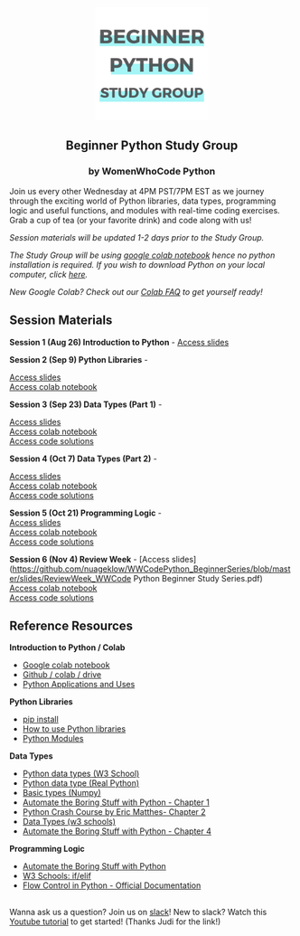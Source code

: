 


<p align="center"><img height="200" src="images/Beginner_Python_Study_Group_GitHub.png">
<h2 align="center" margin-bottom="0"><b>Beginner Python Study Group</b></h3>
<h3 align="center" margin-top="0">by WomenWhoCode Python</h3>
</p>

Join us every other Wednesday at 4PM PST/7PM EST  as we journey through the exciting world of Python libraries, data types, programming logic and useful functions, and modules with real-time coding exercises. Grab a cup of tea (or your favorite drink) and code along with us!

*Session materials will be updated 1-2 days prior to the Study Group.*  

*The Study Group will be using [google colab notebook](https://colab.research.google.com/notebooks/intro.ipynb) hence no python installation is required. If you wish to download Python on your local computer, click [here](https://www.python.org/downloads/).*  

*New Google Colab? Check out our [Colab FAQ](https://drive.google.com/file/d/1_Etoo2NaiKusJvavcSpxXrC5ppmm3pTU/view?usp=sharing) to get yourself ready!*
##

## **Session Materials**  

**Session 1 (Aug 26) Introduction to Python** -
[Access slides](https://drive.google.com/file/d/1-xtnjLtA5wTMwt9owI-nwlfCz75PjLuD/view?usp=sharing)  

**Session 2 (Sep 9) Python Libraries** -   
<!-- [Access slides](https://drive.google.com/file/d/1yLVlix913I20GzTBiET4Nqfree5keMy6/view?usp=sharing)   -->
[Access slides](https://github.com/nuageklow/WWCodePython_BeginnerSeries/blob/master/slides/Ses02_WWCode%20Python%20Beginner%20Study%20Series.pdf)  
[Access colab notebook](https://colab.research.google.com/github/nuageklow/WWCodePython_BeginnerSeries/blob/master/notebooks/Ses02_WWCode_BeginnerPythonStudyGroup_PythonLibrary.ipynb)  

**Session 3 (Sep 23) Data Types (Part 1)**  -  
<!-- [Access slides](https://drive.google.com/file/d/1yEnzUYqfjGm4CPqW9rA35XFjFNWOvz_f/view?usp=sharing)   -->
[Access slides](https://github.com/nuageklow/WWCodePython_BeginnerSeries/blob/master/slides/Ses03_WWCode%20Python%20Beginner%20Study%20Series.pdf)  
[Access colab notebook](https://colab.research.google.com/github/nuageklow/WWCodePython_BeginnerSeries/blob/master/notebooks/Ses03_WWCode_Python_Beginner_Study_Series.ipynb)    
[Access code solutions](https://colab.research.google.com/github/nuageklow/WWCodePython_BeginnerSeries/blob/master/notebooks/Ses03_WWCode_Python_Beginner_Study_Series_Solutions.ipynb)  

**Session 4 (Oct 7) Data Types (Part 2)** -  
<!-- [Access slides](https://drive.google.com/file/d/1LTyun-ycIODM_6WfsXI1QXWWQYn3ZC3M/view?usp=sharing)   -->
[Access slides](https://github.com/nuageklow/WWCodePython_BeginnerSeries/blob/master/slides/Ses04_WWCode%20Python%20Beginner%20Study%20Series.pdf)  
[Access colab notebook](https://colab.research.google.com/github/nuageklow/WWCodePython_BeginnerSeries/blob/master/notebooks/Ses04_WWCode_Python_Beginner_Study_Series.ipynb)    
[Access code solutions](https://colab.research.google.com/github/nuageklow/WWCodePython_BeginnerSeries/blob/master/notebooks/Ses04_WWCode_Python_Beginner_Study_Series_solution.ipynb)

**Session 5 (Oct 21) Programming Logic** -  
[Access slides](https://github.com/nuageklow/WWCodePython_BeginnerSeries/blob/master/slides/Ses05_WWCode%20Python%20Beginner%20Study%20Series.pdf)  
[Access colab notebook](https://colab.research.google.com/github/nuageklow/WWCodePython_BeginnerSeries/blob/master/notebooks/Ses05_WWCode_BeginnerPythonStudyGroup_ProgrammingLogic.ipynb)  
[Access code solutions](https://colab.research.google.com/github/nuageklow/WWCodePython_BeginnerSeries/blob/master/notebooks/Ses05_WWCode_BeginnerPythonStudyGroup_ProgrammingLogic_Solutions.ipynb)

**Session 6 (Nov 4) Review Week** - 
[Access slides](https://github.com/nuageklow/WWCodePython_BeginnerSeries/blob/master/slides/ReviewWeek_WWCode Python Beginner Study Series.pdf)  
[Access colab notebook](https://colab.research.google.com/github/nuageklow/blob/master/notebooks/ReviewWeek.ipynb)  
[Access code solutions](https://colab.research.google.com/github/nuageklow/blob/master/notebooks/ReviewWeek_solutions.ipynb)


## **Reference Resources**  
**Introduction to Python / Colab**
* [Google colab notebook](https://colab.research.google.com/github/googlecolab/colabtools/blob/master/notebooks/colab-github-demo.ipynb)  
* [Github / colab / drive](https://towardsdatascience.com/google-drive-google-colab-github-dont-just-read-do-it-5554d5824228)  
* [Python Applications and Uses](https://www.upgrad.com/blog/python-applications-in-real-world)  

**Python Libraries**  
* [pip install](https://datatofish.com/install-package-python-using-pip/)  
* [How to use Python libraries](https://note.nkmk.me/en/python-package-version/)
* [Python Modules](https://docs.python.org/3/tutorial/modules.html)    

**Data Types**
* [Python data types (W3 School)](https://www.w3schools.com/python/python_datatypes.asp)  
* [Python data type (Real Python)](https://realpython.com/python-data-types/)  
* [Basic types (Numpy)](https://numpy.org/doc/stable/user/basics.types.html)  
* [Automate the Boring Stuff with Python - Chapter 1](https://automatetheboringstuff.com/2e/chapter1/)  
* [Python Crash Course by Eric Matthes- Chapter 2](https://nostarch.com/download/samples/PythonCrashCourse2E_Sample_Ch2.pdf)  
* [Data Types (w3 schools)](https://www.w3schools.com/python/python_datatypes.asp)  
* [Automate the Boring Stuff with Python - Chapter 4](http://www.automatetheboringstuff.com/2e/chapter4/)  

**Programming Logic**  
* [Automate the Boring Stuff with Python](https://automatetheboringstuff.com/2e/chapter2/)  
* [W3 Schools: if/elif](https://www.w3schools.com/python/gloss_python_elif.asp)  
* [Flow Control in Python - Official Documentation](https://docs.python.org/2/tutorial/controlflow.html)  


##   

Wanna ask us a question? Join us on [slack](https://join.slack.com/t/wwcodepython/shared_invite/zt-grsrjbk1-VwhxaVzjkpDokwgYHkYkqA)!
New to slack? Watch this [Youtube tutorial](https://www.youtube.com/playlist?list=PLWlXaxtQ7fUb1WqLJDqJFGQsAXU7CjoGz) to get started! (Thanks Judi for the link!)
